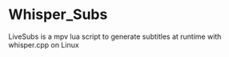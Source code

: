 # Whisper_Subs

LiveSubs is a mpv lua script to generate subtitles at runtime with whisper.cpp on Linux
